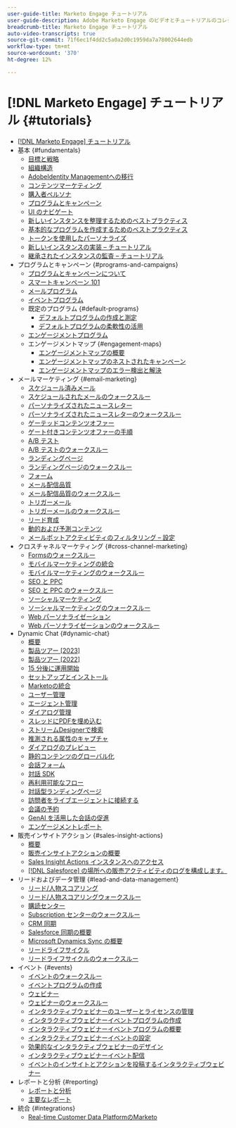```yaml
---
user-guide-title: Marketo Engage チュートリアル
user-guide-description: Adobe Marketo Engage のビデオとチュートリアルのコレクションです。
breadcrumb-title: Marketo Engage チュートリアル
auto-video-transcripts: true
source-git-commit: 71f6ec1f4dd2c5a0a2d0c1959da7a78002644edb
workflow-type: tm+mt
source-wordcount: '370'
ht-degree: 12%

---
```



# [!DNL Marketo Engage] チュートリアル {#tutorials}

+ [[!DNL Marketo Engage] チュートリアル](/help/_marketo-main/overview.md)
+ 基本 {#fundamentals}
   + [目標と戦略](/help/fundamentals/goals-and-strategy-learn.md)
   + [組織構造](/help/fundamentals/organizational-structure-learn.md)
   + [AdobeIdentity Managementへの移行](/help/fundamentals/migrating-to-adobe-identity-management.md)
   + [コンテンツマーケティング](/help/fundamentals/content-marketing-learn.md)
   + [購入者ペルソナ](/help/fundamentals/buyer-personas-learn.md)
   + [プログラムとキャンペーン](/help/fundamentals/programs-and-campaigns.md)
   + [UI のナビゲート](/help/fundamentals/ui-navigation.md)
   + [新しいインスタンスを整理するためのベストプラクティス](/help/fundamentals/best-practices-to-organize-a-new-instance.md)
   + [基本的なプログラムを作成するためのベストプラクティス](/help/fundamentals/best-practices-for-creating-foundational-programs.md)
   + [トークンを使用したパーソナライズ](/help/personalization/personalize-with-tokens.md)
   + [ 新しいインスタンスの実装 – チュートリアル ](https://experienceleague.adobe.com/en/docs/experiences-by-you/implementing-new-instance/overview)
   + [ 継承されたインスタンスの監査 – チュートリアル ](https://experienceleague.adobe.com/docs/marketo-learn/auditing-an-inherited-instance/overview.html)
+ プログラムとキャンペーン {#programs-and-campaigns}
   + [プログラムとキャンペーンについて](/help/programs/understanding-programs-and-campaigns.md)
   + [スマートキャンペーン 101](/help/campaigns/smart-campaigns-101.md)
   + [メールプログラム](/help/programs/email-programs.md)
   + [イベントプログラム](/help/programs/event-programs.md)
   + 既定のプログラム {#default-programs}
      + [デフォルトプログラムの作成と測定](/help/programs/create-and-measure-default-programs.md)
      + [デフォルトプログラムの柔軟性の活用](/help/programs/leverage-the-flexibility-of-default-programs.md)
   + [エンゲージメントプログラム](/help/programs/engagement-programs.md)
   + エンゲージメントマップ {#engagement-maps}
      + [エンゲージメントマップの概要](/help/engagement-maps/engagement-map-overview.md)
      + [エンゲージメントマップのネストされたキャンペーン](/help/engagement-maps/engagement-map-nested-campaign.md)
      + [エンゲージメントマップのエラー検出と解決](/help/engagement-maps/engagement-map-error-detection-and-resolution.md)
+ メールマーケティング {#email-marketing}
   + [スケジュール済みメール](/help/email-marketing/scheduled-email-learn.md)
   + [スケジュールされたメールのウォークスルー](/help/email-marketing/scheduled-email-watch.md)
   + [パーソナライズされたニュースレター](/help/email-marketing/personalized-newsletter-learn.md)
   + [パーソナライズされたニュースレターのウォークスルー](/help/email-marketing/personalized-newsletter-watch.md)
   + [ゲーテッドコンテンツオファー](/help/email-marketing/gated-content-offer-learn.md)
   + [ゲート付きコンテンツオファーの手順](/help/email-marketing/gated-content-offer-watch.md)
   + [A/B テスト](/help/email-marketing/ab-testing-learn.md)
   + [A/B テストのウォークスルー](/help/email-marketing/ab-testing-watch.md)
   + [ランディングページ](/help/email-marketing/landing-pages-learn.md)
   + [ランディングページのウォークスルー](/help/email-marketing/landing-pages-watch.md)
   + [フォーム](/help/email-marketing/forms-learn.md)
   + [メール配信品質](/help/email-marketing/email-deliverability-learn.md)
   + [メール配信品質のウォークスルー](/help/email-marketing/email-deliverability-watch.md)
   + [トリガーメール](/help/email-marketing/triggered-email-learn.md)
   + [トリガーメールのウォークスルー](/help/email-marketing/triggered-email-watch.md)
   + [リード育成](/help/email-marketing/lead-nuturing-learn.md)
   + [動的および予測コンテンツ](/help/email-marketing/dynamic-and-predictive-content-learn.md)
   + [ メールボットアクティビティのフィルタリング – 設定 ](/help/filtering-email-bot-activities/setup.md)
+ クロスチャネルマーケティング {#cross-channel-marketing}
   + [Formsのウォークスルー](/help/email-marketing/forms-watch.md)
   + [モバイルマーケティングの統合](/help/cross-channel-marketing/mobile-marketing-learn.md)
   + [モバイルマーケティングのウォークスルー](/help/cross-channel-marketing/mobile-marketing-watch.md)
   + [SEO と PPC](/help/cross-channel-marketing/seo-and-ppc-learn.md)
   + [SEO と PPC のウォークスルー](/help/cross-channel-marketing/seo-and-ppc-watch.md)
   + [ソーシャルマーケティング](/help/cross-channel-marketing/social-marketing-learn.md)
   + [ソーシャルマーケティングのウォークスルー](/help/cross-channel-marketing/social-marketing-watch.md)
   + [Web パーソナライゼーション](/help/cross-channel-marketing/web-personalization-learn.md)
   + [Web パーソナライゼーションのウォークスルー](/help/cross-channel-marketing/web-personalization-watch.md)
+ Dynamic Chat {#dynamic-chat}
   + [概要](/help/dynamic-chat/dynamic-chat-overview.md)
   + [製品ツアー [2023]](/help/dynamic-chat/product-tour.md)
   + [製品ツアー [2022]](/help/dynamic-chat/product-tour-2022.md)
   + [15 分後に運用開始](/help/dynamic-chat/go-live-in-15-minutes.md)
   + [セットアップとインストール](/help/dynamic-chat/setup.md)
   + [Marketoの統合](/help/dynamic-chat/marketo-integration.md)
   + [ユーザー管理](/help/dynamic-chat/user-management.md)
   + [エージェント管理](/help/dynamic-chat/agent-management.md)
   + [ダイアログ管理](/help/dynamic-chat/dialogue-management.md)
   + [スレッドにPDFを埋め込む](/help/dynamic-chat/document-cloud-integration.md)
   + [ストリームDesignerで検索](/help/dynamic-chat/search-in-stream-designer.md)
   + [推測される属性のキャプチャ](/help/dynamic-chat/capture-inferred-attributes.md)
   + [ダイアログのプレビュー](/help/dynamic-chat/dialogue-preview.md)
   + [静的コンテンツのグローバル化](/help/dynamic-chat/globalization-of-static-content.md)
   + [会話フォーム](/help/dynamic-chat/conversational-forms.md)
   + [対話 SDK](/help/dynamic-chat/conversations-sdk.md)
   + [再利用可能なフロー](/help/dynamic-chat/reusable-flows.md)
   + [対話型ランディングページ](/help/dynamic-chat/conversational-landing-pages.md)
   + [訪問者をライブエージェントに接続する](/help/dynamic-chat/connect-visitors-to-live-agents.md)
   + [会議の予約](/help/dynamic-chat/meeting-booking.md)
   + [GenAI を活用した会話の促進](/help/dynamic-chat/gen-ai-features.md)
   + [エンゲージメントレポート](/help/dynamic-chat/engagement-report.md)
+ 販売インサイトアクション {#sales-insight-actions}
   + [概要](/help/sales-insight-actions/overview.md)
   + [販売インサイトアクションの概要](/help/sales-insight-actions/sales-insight-actions-overview.md)
   + [Sales Insight Actions インスタンスへのアクセス](/help/sales-insight-actions/accessing-your-sales-insight-actions-instance.md)
   + [ [!DNL Salesforce] の場所への販売アクティビティのログを構成します。](/help/sales-insight-actions/configure-sales-activity-logging-to-salesforce.md)
+ リードおよびデータ管理 {#lead-and-data-management}
   + [リード/人物スコアリング](/help/lead-and-data-management/lead-scoring-learn.md)
   + [リード/人物スコアリングウォークスルー](/help/lead-and-data-management/lead-scoring-watch.md)
   + [購読センター](/help/lead-and-data-management/subscription-center-learn.md)
   + [Subscription センターのウォークスルー](/help/lead-and-data-management/subscription-center-watch.md)
   + [CRM 同期](/help/lead-and-data-management/crm-sync-learn.md)
   + [Salesforce 同期の概要](/help/integrations/salesforce-sync-setup.md)
   + [Microsoft Dynamics Sync の概要](/help/integrations/microsoft-dynamics-sync-setup.md)
   + [リードライフサイクル](/help/lead-and-data-management/lead-lifecycle-learn.md)
   + [リードライフサイクルのウォークスルー](/help/lead-and-data-management/lead-lifecycle-watch.md)
+ イベント {#events}
   + [イベントのウォークスルー](/help/events/events-watch.md)
   + [イベントプログラムの作成](/help/events/events-learn.md)
   + [ウェビナー](/help/events/webinar-learn.md)
   + [ウェビナーのウォークスルー](/help/events/webinar-watch.md)
   + [インタラクティブウェビナーのユーザーとライセンスの管理](/help/events/interactive-webinars-user-and-license-management.md)
   + [インタラクティブウェビナーイベントプログラムの作成](/help/events/interactive-webinars-event-program-creation.md)
   + [インタラクティブウェビナーイベントプログラムの概要](/help/events/interactive-webinars-event-program-overview.md)
   + [インタラクティブウェビナーイベントの設定](/help/events/interactive-webinars-event-configuration.md)
   + [効果的なインタラクティブウェビナーのデザイン](/help/events/design-an-effective-interactive-webinar.md)
   + [インタラクティブウェビナーイベント配信](/help/events/interactive-webinars-event-delivery.md)
   + [イベントのインサイトとアクションを投稿するインタラクティブウェビナー](/help/events/interactive-webinars-post-event-insights-and-actions.md)
+ レポートと分析 {#reporting}
   + [レポートと分析](/help/reporting/reporting-and-analytics.md)
   + [主要なレポート](/help/reporting/key-reports.md)
+ 統合 {#integrations}
   + [Real-time Customer Data PlatformのMarketo](https://experienceleague.adobe.com/docs/platform-learn/tutorials/sources/ingest-data-from-marketo.html)
